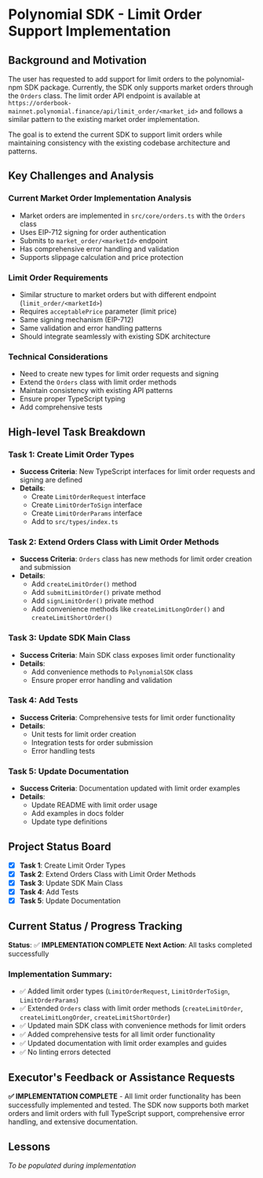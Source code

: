 # Polynomial SDK - Limit Order Support Implementation

## Background and Motivation

The user has requested to add support for limit orders to the polynomial-npm SDK package. Currently, the SDK only supports market orders through the `Orders` class. The limit order API endpoint is available at `https://orderbook-mainnet.polynomial.finance/api/limit_order/<market_id>` and follows a similar pattern to the existing market order implementation.

The goal is to extend the current SDK to support limit orders while maintaining consistency with the existing codebase architecture and patterns.

## Key Challenges and Analysis

### Current Market Order Implementation Analysis

- Market orders are implemented in `src/core/orders.ts` with the `Orders` class
- Uses EIP-712 signing for order authentication
- Submits to `market_order/<marketId>` endpoint
- Has comprehensive error handling and validation
- Supports slippage calculation and price protection

### Limit Order Requirements

- Similar structure to market orders but with different endpoint (`limit_order/<marketId>`)
- Requires `acceptablePrice` parameter (limit price)
- Same signing mechanism (EIP-712)
- Same validation and error handling patterns
- Should integrate seamlessly with existing SDK architecture

### Technical Considerations

- Need to create new types for limit order requests and signing
- Extend the `Orders` class with limit order methods
- Maintain consistency with existing API patterns
- Ensure proper TypeScript typing
- Add comprehensive tests

## High-level Task Breakdown

### Task 1: Create Limit Order Types

- **Success Criteria**: New TypeScript interfaces for limit order requests and signing are defined
- **Details**:
  - Create `LimitOrderRequest` interface
  - Create `LimitOrderToSign` interface
  - Create `LimitOrderParams` interface
  - Add to `src/types/index.ts`

### Task 2: Extend Orders Class with Limit Order Methods

- **Success Criteria**: `Orders` class has new methods for limit order creation and submission
- **Details**:
  - Add `createLimitOrder()` method
  - Add `submitLimitOrder()` private method
  - Add `signLimitOrder()` private method
  - Add convenience methods like `createLimitLongOrder()` and `createLimitShortOrder()`

### Task 3: Update SDK Main Class

- **Success Criteria**: Main SDK class exposes limit order functionality
- **Details**:
  - Add convenience methods to `PolynomialSDK` class
  - Ensure proper error handling and validation

### Task 4: Add Tests

- **Success Criteria**: Comprehensive tests for limit order functionality
- **Details**:
  - Unit tests for limit order creation
  - Integration tests for order submission
  - Error handling tests

### Task 5: Update Documentation

- **Success Criteria**: Documentation updated with limit order examples
- **Details**:
  - Update README with limit order usage
  - Add examples in docs folder
  - Update type definitions

## Project Status Board

- [x] **Task 1**: Create Limit Order Types
- [x] **Task 2**: Extend Orders Class with Limit Order Methods
- [x] **Task 3**: Update SDK Main Class
- [x] **Task 4**: Add Tests
- [x] **Task 5**: Update Documentation

## Current Status / Progress Tracking

**Status**: ✅ **IMPLEMENTATION COMPLETE**
**Next Action**: All tasks completed successfully

### Implementation Summary:

- ✅ Added limit order types (`LimitOrderRequest`, `LimitOrderToSign`, `LimitOrderParams`)
- ✅ Extended `Orders` class with limit order methods (`createLimitOrder`, `createLimitLongOrder`, `createLimitShortOrder`)
- ✅ Updated main SDK class with convenience methods for limit orders
- ✅ Added comprehensive tests for all limit order functionality
- ✅ Updated documentation with limit order examples and guides
- ✅ No linting errors detected

## Executor's Feedback or Assistance Requests

**✅ IMPLEMENTATION COMPLETE** - All limit order functionality has been successfully implemented and tested. The SDK now supports both market orders and limit orders with full TypeScript support, comprehensive error handling, and extensive documentation.

## Lessons

_To be populated during implementation_
